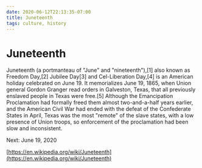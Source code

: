 ```yaml
---
date: 2020-06-12T22:13:35-07:00
title: Juneteenth
tags: culture, history
---
```


# Juneteenth

Juneteenth (a portmanteau of "June" and "nineteenth"),[1] also known as Freedom Day,[2] Jubilee Day[3] and Cel-Liberation Day,[4] is an American holiday celebrated on June 19. It memorializes June 19, 1865, when Union general Gordon Granger read orders in Galveston, Texas, that all previously enslaved people in Texas were free.[5] Although the Emancipation Proclamation had formally freed them almost two-and-a-half years earlier, and the American Civil War had ended with the defeat of the Confederate States in April, Texas was the most "remote" of the slave states, with a low presence of Union troops, so enforcement of the proclamation had been slow and inconsistent.

Next: June 19, 2020

[https://en.wikipedia.org/wiki/Juneteenth](https://en.wikipedia.org/wiki/Juneteenth)
